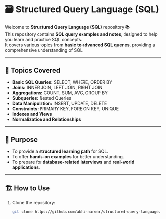 # 🗃 Structured Query Language (SQL)

Welcome to **Structured Query Language (SQL)** repository 📚  
This repository contains **SQL query examples and notes**, designed to help you learn and practice SQL concepts.  
It covers various topics from **basic to advanced SQL queries**, providing a comprehensive understanding of SQL.

---

## 📂 Topics Covered

- **Basic SQL Queries:** SELECT, WHERE, ORDER BY  
- **Joins:** INNER JOIN, LEFT JOIN, RIGHT JOIN  
- **Aggregations:** COUNT, SUM, AVG, GROUP BY  
- **Subqueries:** Nested Queries  
- **Data Manipulation:** INSERT, UPDATE, DELETE  
- **Constraints:** PRIMARY KEY, FOREIGN KEY, UNIQUE  
- **Indexes and Views**  
- **Normalization and Relationships**  

---

## 🎯 Purpose

- To provide a **structured learning path** for SQL.  
- To offer **hands-on examples** for better understanding.  
- To prepare for **database-related interviews** and **real-world applications**.  

---

## 🏗 How to Use

1. Clone the repository:  
   ```bash
   git clone https://github.com/abhi-narwar/structured-query-language.git
